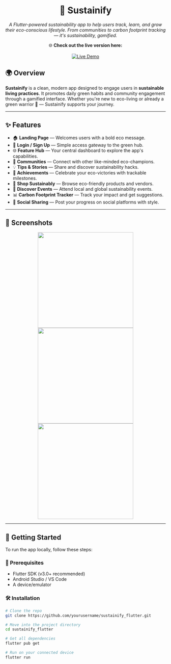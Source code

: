 <h1 align="center">🌱 Sustainify</h1>

<p align="center">
  <i>A Flutter-powered sustainability app to help users track, learn, and grow their eco-conscious lifestyle. From communities to carbon footprint tracking — it's sustainability, gamified.</i>
</p>

<p align="center">
  🌐 <strong>Check out the live version here:</strong><br><br>
  <a href="https://sustainifycommunity.netlify.app/" target="_blank">
    <img src="https://img.shields.io/badge/Live%20Demo-%23A3D977?style=for-the-badge&logo=leaflet&logoColor=white" alt="Live Demo">
  </a>
</p>

## 🌍 Overview

**Sustainify** is a clean, modern app designed to engage users in **sustainable living practices**. It promotes daily green habits and community engagement through a gamified interface. Whether you're new to eco-living or already a green warrior 🌿 — Sustainify supports your journey.

---

## ✨ Features

- 🏠 **Landing Page** — Welcomes users with a bold eco message.
- 👤 **Login / Sign Up** — Simple access gateway to the green hub.
- 🌐 **Feature Hub** — Your central dashboard to explore the app's capabilities.
- 🤝 **Communities** — Connect with other like-minded eco-champions.
- 💡 **Tips & Stories** — Share and discover sustainability hacks.
- 🌟 **Achievements** — Celebrate your eco-victories with trackable milestones.
- 🛒 **Shop Sustainably** — Browse eco-friendly products and vendors.
- 📅 **Discover Events** — Attend local and global sustainability events.
- 📊 **Carbon Footprint Tracker** — Track your impact and get suggestions.
- 📣 **Social Sharing** — Post your progress on social platforms with style.

---

## 📸 Screenshots

<p align="center">
  <img src="https://github.com/user-attachments/assets/803097db-d78f-42bd-b1dd-e4a616cfe857" width="300" />
  <img src="https://github.com/user-attachments/assets/cfc77ac5-d77d-4c85-bc36-82a623bf2a18" width="300" />
  <img src="https://github.com/user-attachments/assets/4c0a3fcd-90d1-4728-933e-63bc7bd25c17" width="300" />
</p>

---

## 🚀 Getting Started

To run the app locally, follow these steps:

### 🔧 Prerequisites

- Flutter SDK (v3.0+ recommended)
- Android Studio / VS Code
- A device/emulator

### 🛠 Installation

```bash
# Clone the repo
git clone https://github.com/yourusername/sustainify_flutter.git

# Move into the project directory
cd sustainify_flutter

# Get all dependencies
flutter pub get

# Run on your connected device
flutter run

